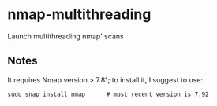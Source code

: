 # nmap-multithreading
Launch multithreading nmap' scans

## Notes

It requires Nmap version > 7.81; to install it, I suggest to use:

``` shell
sudo snap install nmap      # most recent version is 7.92
```
